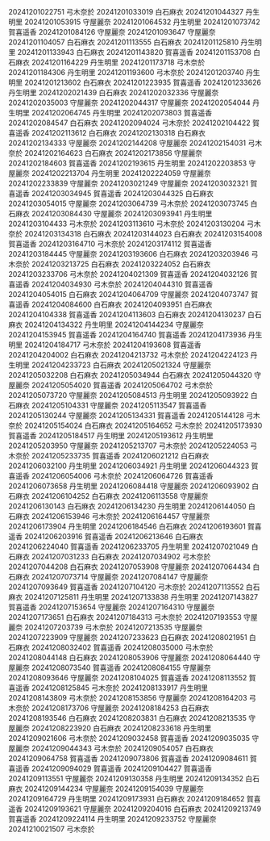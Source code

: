 20241201022751 弓木奈於
20241201033019 白石麻衣
20241201044327 丹生明里
20241201053915 守屋麗奈
20241201064532 丹生明里
20241201073742 賀喜遥香
20241201084126 守屋麗奈
20241201093647 守屋麗奈
20241201104057 白石麻衣
20241201113555 白石麻衣
20241201125810 丹生明里
20241201133943 白石麻衣
20241201143820 賀喜遥香
20241201153708 白石麻衣
20241201164229 丹生明里
20241201173718 弓木奈於
20241201184306 丹生明里
20241201193600 弓木奈於
20241201203740 丹生明里
20241201213602 白石麻衣
20241201223935 賀喜遥香
20241201233626 丹生明里
20241202021439 白石麻衣
20241202032336 守屋麗奈
20241202035003 守屋麗奈
20241202044317 守屋麗奈
20241202054044 丹生明里
20241202064745 丹生明里
20241202073803 賀喜遥香
20241202084547 白石麻衣
20241202094024 弓木奈於
20241202104422 賀喜遥香
20241202113612 白石麻衣
20241202130318 白石麻衣
20241202134333 守屋麗奈
20241202144208 守屋麗奈
20241202154031 弓木奈於
20241202164623 白石麻衣
20241202173856 守屋麗奈
20241202184603 賀喜遥香
20241202193615 丹生明里
20241202203853 守屋麗奈
20241202213704 丹生明里
20241202224059 守屋麗奈
20241202233839 守屋麗奈
20241203021249 守屋麗奈
20241203032321 賀喜遥香
20241203034945 賀喜遥香
20241203044325 白石麻衣
20241203054015 守屋麗奈
20241203064739 弓木奈於
20241203073745 白石麻衣
20241203084430 守屋麗奈
20241203093941 丹生明里
20241203104433 弓木奈於
20241203113610 弓木奈於
20241203130204 弓木奈於
20241203134318 白石麻衣
20241203144023 白石麻衣
20241203154008 賀喜遥香
20241203164710 弓木奈於
20241203174112 賀喜遥香
20241203184445 守屋麗奈
20241203193606 白石麻衣
20241203203946 弓木奈於
20241203213725 白石麻衣
20241203224052 白石麻衣
20241203233706 弓木奈於
20241204021309 賀喜遥香
20241204032126 賀喜遥香
20241204034930 弓木奈於
20241204044310 賀喜遥香
20241204054015 白石麻衣
20241204064709 守屋麗奈
20241204073747 賀喜遥香
20241204084600 白石麻衣
20241204093951 白石麻衣
20241204104338 賀喜遥香
20241204113603 白石麻衣
20241204130237 白石麻衣
20241204134322 丹生明里
20241204144234 守屋麗奈
20241204153945 賀喜遥香
20241204164740 賀喜遥香
20241204173936 丹生明里
20241204184717 弓木奈於
20241204193608 賀喜遥香
20241204204002 白石麻衣
20241204213732 弓木奈於
20241204224123 丹生明里
20241204233723 白石麻衣
20241205021324 守屋麗奈
20241205032208 白石麻衣
20241205034944 白石麻衣
20241205044320 守屋麗奈
20241205054020 賀喜遥香
20241205064702 弓木奈於
20241205073720 守屋麗奈
20241205084513 丹生明里
20241205093922 白石麻衣
20241205104331 守屋麗奈
20241205113547 賀喜遥香
20241205130244 守屋麗奈
20241205134331 賀喜遥香
20241205144128 弓木奈於
20241205154024 白石麻衣
20241205164652 弓木奈於
20241205173930 賀喜遥香
20241205184517 丹生明里
20241205193612 丹生明里
20241205203950 守屋麗奈
20241205213707 弓木奈於
20241205224053 弓木奈於
20241205233735 賀喜遥香
20241206021212 白石麻衣
20241206032100 丹生明里
20241206034921 丹生明里
20241206044323 賀喜遥香
20241206054006 弓木奈於
20241206064726 賀喜遥香
20241206073658 丹生明里
20241206084418 守屋麗奈
20241206093902 白石麻衣
20241206104252 白石麻衣
20241206113558 守屋麗奈
20241206130143 白石麻衣
20241206134230 丹生明里
20241206144050 白石麻衣
20241206153946 弓木奈於
20241206164457 守屋麗奈
20241206173904 丹生明里
20241206184546 白石麻衣
20241206193601 賀喜遥香
20241206203916 賀喜遥香
20241206213646 白石麻衣
20241206224040 賀喜遥香
20241206233705 丹生明里
20241207021049 白石麻衣
20241207031233 白石麻衣
20241207034902 弓木奈於
20241207044208 白石麻衣
20241207053908 守屋麗奈
20241207064434 白石麻衣
20241207073714 守屋麗奈
20241207084147 守屋麗奈
20241207093649 賀喜遥香
20241207104120 弓木奈於
20241207113552 白石麻衣
20241207125811 丹生明里
20241207133838 丹生明里
20241207143827 賀喜遥香
20241207153654 守屋麗奈
20241207164310 守屋麗奈
20241207173651 白石麻衣
20241207184313 弓木奈於
20241207193553 守屋麗奈
20241207203739 弓木奈於
20241207213535 守屋麗奈
20241207223909 守屋麗奈
20241207233623 白石麻衣
20241208021951 白石麻衣
20241208032402 賀喜遥香
20241208035000 弓木奈於
20241208044148 白石麻衣
20241208053906 守屋麗奈
20241208064440 守屋麗奈
20241208073540 賀喜遥香
20241208084155 守屋麗奈
20241208093646 守屋麗奈
20241208104025 賀喜遥香
20241208113552 賀喜遥香
20241208125845 弓木奈於
20241208133917 丹生明里
20241208143809 弓木奈於
20241208153856 守屋麗奈
20241208164203 弓木奈於
20241208173706 守屋麗奈
20241208184253 白石麻衣
20241208193546 白石麻衣
20241208203831 白石麻衣
20241208213535 守屋麗奈
20241208223920 白石麻衣
20241208233618 丹生明里
20241209021606 弓木奈於
20241209032458 賀喜遥香
20241209035035 守屋麗奈
20241209044343 弓木奈於
20241209054057 白石麻衣
20241209064758 賀喜遥香
20241209073806 賀喜遥香
20241209084611 賀喜遥香
20241209094029 賀喜遥香
20241209104427 賀喜遥香
20241209113551 守屋麗奈
20241209130358 丹生明里
20241209134352 白石麻衣
20241209144234 守屋麗奈
20241209154039 守屋麗奈
20241209164729 丹生明里
20241209173931 白石麻衣
20241209184652 賀喜遥香
20241209193621 守屋麗奈
20241209204016 白石麻衣
20241209213749 賀喜遥香
20241209224114 丹生明里
20241209233752 守屋麗奈
20241210021507 弓木奈於
